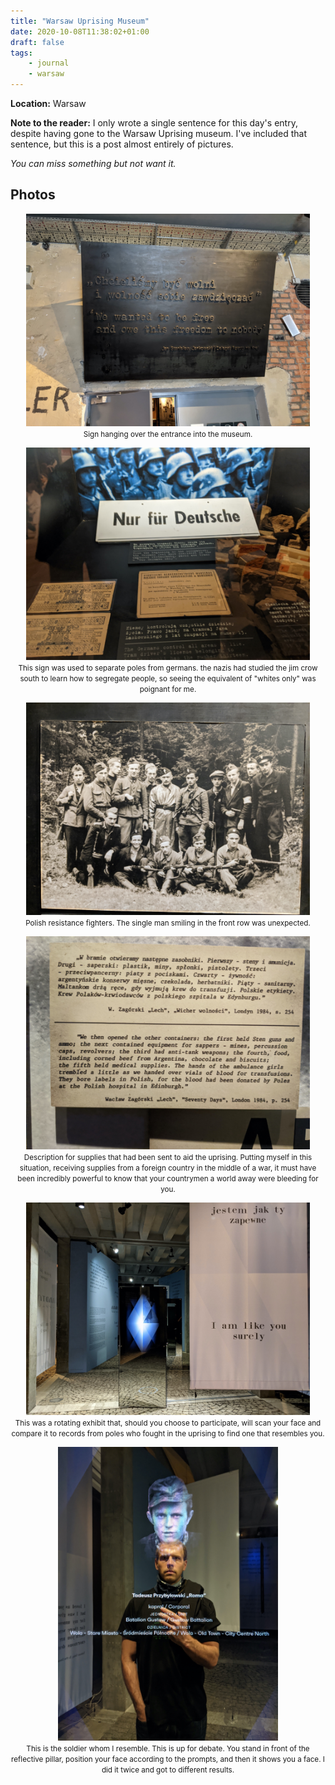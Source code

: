 ```yaml
---
title: "Warsaw Uprising Museum"
date: 2020-10-08T11:38:02+01:00
draft: false
tags:
    - journal
    - warsaw
---
```


**Location:** Warsaw

**Note to the reader:** I only wrote a single sentence for this day's entry,
despite having gone to the Warsaw Uprising museum. I've included that
sentence, but this is a post almost entirely of pictures.

_You can miss something but not want it._

## Photos

<div style="text-align:center; margin-bottom:1em;">
<img style="max-width: 90%; width: auto; height: auto;" src="/images/warsaw_uprising_entrance.jpg" alt="sign over the entrance to the warsaw uprising museum" >
<figcaption><small>Sign hanging over the entrance into the museum.</small></figcaption>
</div>

<div style="text-align:center; margin-bottom:1em;">
<img style="max-width: 90%; width: auto; height: auto;" src="/images/warsaw_uprising_deutsche.jpg" alt="nur fuer deutsche">
<figcaption><small>This sign was used to separate poles from germans. the nazis had studied the jim crow south to learn how to segregate people, so seeing the equivalent of "whites only" was poignant for me.</small></figcaption>
</div>

<div style="text-align:center; margin-bottom:1em;">
<img style="max-width: 90%; width: auto; height: auto;" src="/images/warsaw_uprising_rebels.jpg" alt="polish resistance fighters">
<figcaption><small>Polish resistance fighters. The single man smiling in the front row was unexpected.</small></figcaption>
</div>

<div style="text-align:center; margin-bottom:1em;">
<img style="max-width: 90%; width: auto; height: auto;" src="/images/warsaw_uprising_polish_blood.jpg" alt="sign about supplies from england">
<figcaption><small>Description for supplies that had been sent to aid the uprising. Putting myself in this situation, receiving supplies from a foreign country in the middle of a war, it must have been incredibly powerful to know that your countrymen a world away were bleeding for you.</small></figcaption>
</div>

<div style="text-align:center; margin-bottom:1em;">
<img style="max-width: 90%; width: auto; height: auto;" src="/images/warsaw_uprising_like_you.jpg" alt="entrance to the rotating art installation">
<figcaption><small>This was a rotating exhibit that, should you choose to participate, will scan your face and compare it to records from poles who fought in the uprising to find one that resembles you.</small></figcaption>
</div>

<div style="text-align:center; margin-bottom:1em;">
<img style="max-width: 70%; width: auto; height: auto;" src="/images/warsaw_uprising_soldier.jpg" alt="polish soldier who resembled me">
<figcaption><small>This is the soldier whom I resemble. This is up for debate. You stand in front of the reflective pillar, position your face according to the prompts, and then it shows you a face. I did it twice and got to different results.</small></figcaption>
</div>
